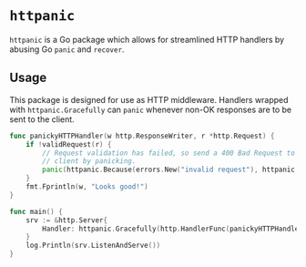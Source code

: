 # `httpanic`

`httpanic` is a Go package which allows for streamlined HTTP handlers by abusing
Go `panic` and `recover`.

## Usage

This package is designed for use as HTTP middleware. Handlers wrapped with `httpanic.Gracefully` can `panic` whenever non-OK responses are to be sent to the client.

```go
func panickyHTTPHandler(w http.ResponseWriter, r *http.Request) {
	if !validRequest(r) {
        // Request validation has failed, so send a 400 Bad Request to the
        // client by panicking.
		panic(httpanic.Because(errors.New("invalid request"), httpanic.WithStatus(http.StatusBadRequest)))
	}
	fmt.Fprintln(w, "Looks good!")
}

func main() {
	srv := &http.Server{
		Handler: httpanic.Gracefully(http.HandlerFunc(panickyHTTPHandler)),
	}
	log.Println(srv.ListenAndServe())
}
```
